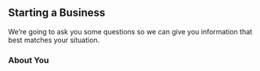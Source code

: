 ## Starting a Business

We’re going to ask you some questions so we can give you information that best matches your situation.

### About You
